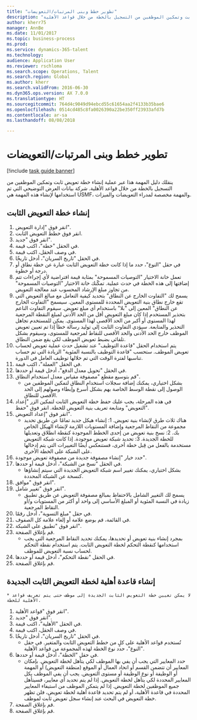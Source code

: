 ```yaml
--- 
title: "تطوير خطط وبنى المرتبات/التعويضات"
description: "ينقلك دليل المهمة هذا عبر عملية إنشاء خطة تعويض ثابت وتمكين الموظفين من التسجيل بالخطة من خلال قواعد الأهلية."
author: kherr75
manager: AnnBe
ms.date: 11/01/2017
ms.topic: business-process
ms.prod: 
ms.service: dynamics-365-talent
ms.technology: 
audience: Application User
ms.reviewer: rschloma
ms.search.scope: Operations, Talent
ms.search.region: Global
ms.author: kherr
ms.search.validFrom: 2016-06-30
ms.dyn365.ops.version: AX 7.0.0
ms.translationtype: HT
ms.sourcegitcommit: 764d4c9049d94ebcd55c61654aa2f4133b35bae6
ms.openlocfilehash: 0514cd485c8fa0026390a22be350ff23933afd7b
ms.contentlocale: ar-sa
ms.lasthandoff: 08/08/2018

---
```

# <a name="develop-salarycompensation-structures-and-plans"></a>تطوير خطط وبنى المرتبات/التعويضات

[!include [task guide banner](../../includes/task-guide-banner.md)]

ينقلك دليل المهمة هذا عبر عملية إنشاء خطة تعويض ثابت وتمكين الموظفين من التسجيل بالخطة من خلال قواعد الأهلية. شركة بيانات العرض التوضيحي التي تم استخدامها لإنشاء هذه المهمة هي USMF، والمهمة مخصصة لمدراء التعويضات والميزات‬.


## <a name="create-fixed-compensation-plan"></a>إنشاء خطة التعويض الثابت
1. انقر فوق "إدارة التعويض".
2. انقر فوق خطط التعويض الثابت.
3. انقر فوق "جديد".
4. في الحقل "خطة"، اكتب قيمة.
5. في وصف الحقل، اكتب قيمة.
6. في الحقل "تاريخ السريان"، أدخل تاريخًا.
7. في حقل "النوع"، حدد ما إذا كانت خطة التعويض الثابت عبارة عن خطة نطاق أو درجة أو خطوة.
8. تعمل خانة الاختيار "التوصيات المسموحة" بمثابة قيمة افتراضية لأي إجراءات تتم إضافتها إلى هذه الخطة في حدث عملية.  تمكّنك خانة الاختيار "التوصيات المسموحة" من تجاوز مبلغ الإرشاد المحسوب عند معالجة التعويض.
9. يسمح لك "التفاوت الخارج عن النطاق" بتحديد كيفية التعامل مع مبالغ التعويض التي تقع خارج نطاق بنية التعويض المحددة للمستوى المعين.  سيسمح "التفاوت الخارج عن النطاق‬" المعين إلى "بلا" باستخدام أي مبلغ تعويض.  سيقوم التفاوت الناعم بتحذير المستخدم إذا كان مبلغ التعويض أقل من الحد الأدنى لمبلغ النقطة المرجعية لهذا المستوى أو أكبر من الحد الأقصى لهذا المستوى. يمكن للمستخدم تجاهل التحذير والمتابعة.  سيؤدي التفاوت الثابت إلى توليد رسالة خطأ إذا تم تعيين تعويض الموظف خارج الحد الأدنى والحد الأقصى للنقاط لمرجعية للمستوى، وسيقوم بشكل تلقائي بضبط تعويض الموظف لكي يقع ضمن النطاق.
10. يتم استخدام الحقل "قاعدة التوظيف" عند تشغيل حدث عملية تعويض لحساب تعويض الموظف.  ستحسب "قاعدة التوظيف بالنسبة المئوية" الزيادة التي تم حساب تناسبها لفترة الوقت التي تم خلالها توظيف العامل في الدورة.
11. في الحقل "العملة"، اكتب قيمة.
12. في الحقل "تحويل معدل الدفع"، أدخل قيمة أو حددها.
13. قم بتوسيع مقطع "مصفوفة مقياس معدل استخدام النطاق‬".
    * بشكل اختياري، يمكنك إضافة سجلات استخدام النطاق لتمكين الموظفين من الوصول إلى نقطة الوسط الخاصة بهم بشكل أسرع وإبطاء وصولهم إلى الحد الأقصى للنطاق.  
14. في هذه المرحلة، يجب عليك حفظ خطة التعويض الثابت لتمكين الزر "إعداد التعويض‬" ومتابعة تعريف بنية التعويض للخطة.  انقر فوق "حفظ".
15. انقر فوق "إعداد التعويض".
    * هناك ثلاث طرق لإنشاء بنية تعويض. 1: إنشاء هيكل جديد تمامًا عن طريق تحديد مجموعة من النقاط المرجعية وإضافة المستويات اللازمة لإنشاء الهيكل الخاص بك. 2: نسخ بنية تعويض من إحدى الخطط الموجودة كنقطة انطلاق وتعديلها للخطة الجديدة. 3: تحديد شبكة تعويض موجودة. إذا كانت شبكة التعويض مستخدمة بالفعل من قِبل خطة أخرى، فستنعكس أيضًا التغييرات التي يتم إدخالها على الشبكة على الخطة الأخرى.  
16. حدد خيار "إنشاء مصفوفة جديدة من مصفوفة تعويض موجودة‬".
17. في الحقل "نسخ من الشبكة"، أدخل قيمة أو حددها.
    * بشكل اختياري، يمكنك تغيير اسم شبكة التعويض الجديدة التي سيتم إنشاؤها كنسخة عن الشبكة المحددة.  
18. انقر فوق "موافق".
19. انقر فوق "تغيير شامل".
    * يسمح لك التغيير الشامل بالاحتفاظ بمبالغ مصفوفة التعويض عن طريق تطبيق زيادة في النسبة المئوية أو المبلغ الأساسي إلى واحد أو أكثر من المستويات و/أو النقاط المرجعية.  
20. في حقل "مبلغ التسوية‬"‬، أدخل رقمًا.
21. في القائمة، قم بوضع علامة أو إلغاء علامة كل الصفوف.
22. انقر فوق "تطبيق على الشبكة".
23. قم بإغلاق الصفحة.
    * بمجرد إنشاء بنية تعويض أو تحديدها، يمكنك تحديد النقاط المرجعية التي يجب استخدامها كنقطة التحكم لخطة التعويض الثابت.  يتم استخدام نقطة التحكم لحساب نسبة التعويض للموظف.  
24. في الحقل "نقطة التحكم"، أدخل قيمة أو حددها.
25. قم بإغلاق الصفحة.

## <a name="create-an-eligibility-rule-for-the-new-fixed-compensation-plan"></a>إنشاء قاعدة أهلية لخطة التعويض الثابت الجديدة
    * لا يمكن تعيين خطة التعويض الثابت الجديدة إلى موظف حتى يتم تعريف قواعد الأهلية للخطة.  
1. انقر فوق "قواعد الأهلية".
2. انقر فوق "جديد".
3. في الحقل "الأهلية‬"، اكتب قيمة.
4. في وصف الحقل، اكتب قيمة.
5. في الحقل "تاريخ السريان"، أدخل تاريخًا.
    * تُستخدم قواعد الأهلية على كلٍ من خطط التعويض الثابت والمتغير.  في حقل "النوع"، حدد نوع الخطة لهذه المجموعة من قواعد الأهلية.  
6. في حقل "الخطة"، أدخل قيمة أو حددها.
    * حدد المعايير التي يجب أن يفي بها الموظف لكي يتأهل لخطة التعويض. بإمكان المعايير أن تتضمن القسم أو اتحاد العمال أو الموقع (منطقة التعويض) أو المهمة أو الوظيفة أو نوع الوظيفة أو مستوى التعويض. يجب أن يفي الموظف بكل المعايير المحددة لكي يتأهل لخطة التعويض. إذا لم يتم تحديد أي معايير، فسيتأهل جميع الموظفين لخطة التعويض. إذا لم يتمكن الموظف من استيفاء المعايير المحددة في قاعدة الأهلية، أو لم يتم تحديد قاعدة أهلية لخطة تعويض، فلن تظهر خطة التعويض في البحث عند إنشاء سجل تعويض ثابت لموظف.  
7. قم بإغلاق الصفحة.
8. قم بإغلاق الصفحة.


